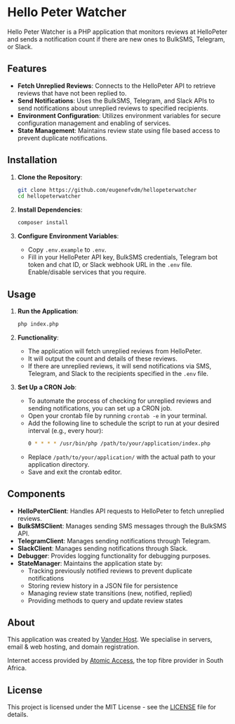 # Hello Peter Watcher

Hello Peter Watcher is a PHP application that monitors reviews at HelloPeter and sends a notification count if there are new ones to BulkSMS, Telegram, or Slack.

## Features

- **Fetch Unreplied Reviews**: Connects to the HelloPeter API to retrieve reviews that have not been replied to.
- **Send Notifications**: Uses the BulkSMS, Telegram, and Slack APIs to send notifications about unreplied reviews to specified recipients.
- **Environment Configuration**: Utilizes environment variables for secure configuration management and enabling of services.
- **State Management**: Maintains review state using file based access to prevent duplicate notifications.

## Installation

1. **Clone the Repository**: 
   ```bash
   git clone https://github.com/eugenefvdm/hellopeterwatcher
   cd hellopeterwatcher
   ```

2. **Install Dependencies**:
   ```bash
   composer install
   ```

3. **Configure Environment Variables**:
   - Copy `.env.example` to `.env`.
   - Fill in your HelloPeter API key, BulkSMS credentials, Telegram bot token and chat ID, or Slack webhook URL in the `.env` file. Enable/disable services that you require.

## Usage

1. **Run the Application**:
   ```bash
   php index.php
   ```

2. **Functionality**:
   - The application will fetch unreplied reviews from HelloPeter.
   - It will output the count and details of these reviews.
   - If there are unreplied reviews, it will send notifications via SMS, Telegram, and Slack to the recipients specified in the `.env` file.

3. **Set Up a CRON Job**:
   - To automate the process of checking for unreplied reviews and sending notifications, you can set up a CRON job.
   - Open your crontab file by running `crontab -e` in your terminal.
   - Add the following line to schedule the script to run at your desired interval (e.g., every hour):
     ```bash
     0 * * * * /usr/bin/php /path/to/your/application/index.php
     ```
   - Replace `/path/to/your/application/` with the actual path to your application directory.
   - Save and exit the crontab editor.

## Components

- **HelloPeterClient**: Handles API requests to HelloPeter to fetch unreplied reviews.
- **BulkSMSClient**: Manages sending SMS messages through the BulkSMS API.
- **TelegramClient**: Manages sending notifications through Telegram.
- **SlackClient**: Manages sending notifications through Slack.
- **Debugger**: Provides logging functionality for debugging purposes.
- **StateManager**: Maintains the application state by:
  - Tracking previously notified reviews to prevent duplicate notifications
  - Storing review history in a JSON file for persistence
  - Managing review state transitions (new, notified, replied)
  - Providing methods to query and update review states

## About

This application was created by [Vander Host](https://vander.host). We specialise in servers, email & web hosting, and domain registration.

Internet access provided by [Atomic Access](https://atomic.co.za), the top fibre provider in South Africa.

## License

This project is licensed under the MIT License - see the [LICENSE](LICENSE) file for details.